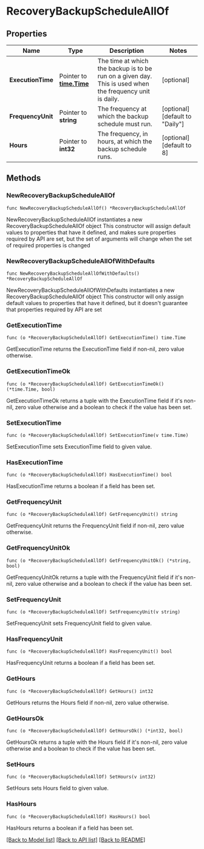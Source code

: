 # RecoveryBackupScheduleAllOf

## Properties

Name | Type | Description | Notes
------------ | ------------- | ------------- | -------------
**ExecutionTime** | Pointer to [**time.Time**](time.Time.md) | The time at which the backup is to be run on a given day. This is used when the frequency unit is daily. | [optional] 
**FrequencyUnit** | Pointer to **string** | The frequency at which the backup schedule must run. | [optional] [default to "Daily"]
**Hours** | Pointer to **int32** | The frequency, in hours, at which the backup schedule runs. | [optional] [default to 8]

## Methods

### NewRecoveryBackupScheduleAllOf

`func NewRecoveryBackupScheduleAllOf() *RecoveryBackupScheduleAllOf`

NewRecoveryBackupScheduleAllOf instantiates a new RecoveryBackupScheduleAllOf object
This constructor will assign default values to properties that have it defined,
and makes sure properties required by API are set, but the set of arguments
will change when the set of required properties is changed

### NewRecoveryBackupScheduleAllOfWithDefaults

`func NewRecoveryBackupScheduleAllOfWithDefaults() *RecoveryBackupScheduleAllOf`

NewRecoveryBackupScheduleAllOfWithDefaults instantiates a new RecoveryBackupScheduleAllOf object
This constructor will only assign default values to properties that have it defined,
but it doesn't guarantee that properties required by API are set

### GetExecutionTime

`func (o *RecoveryBackupScheduleAllOf) GetExecutionTime() time.Time`

GetExecutionTime returns the ExecutionTime field if non-nil, zero value otherwise.

### GetExecutionTimeOk

`func (o *RecoveryBackupScheduleAllOf) GetExecutionTimeOk() (*time.Time, bool)`

GetExecutionTimeOk returns a tuple with the ExecutionTime field if it's non-nil, zero value otherwise
and a boolean to check if the value has been set.

### SetExecutionTime

`func (o *RecoveryBackupScheduleAllOf) SetExecutionTime(v time.Time)`

SetExecutionTime sets ExecutionTime field to given value.

### HasExecutionTime

`func (o *RecoveryBackupScheduleAllOf) HasExecutionTime() bool`

HasExecutionTime returns a boolean if a field has been set.

### GetFrequencyUnit

`func (o *RecoveryBackupScheduleAllOf) GetFrequencyUnit() string`

GetFrequencyUnit returns the FrequencyUnit field if non-nil, zero value otherwise.

### GetFrequencyUnitOk

`func (o *RecoveryBackupScheduleAllOf) GetFrequencyUnitOk() (*string, bool)`

GetFrequencyUnitOk returns a tuple with the FrequencyUnit field if it's non-nil, zero value otherwise
and a boolean to check if the value has been set.

### SetFrequencyUnit

`func (o *RecoveryBackupScheduleAllOf) SetFrequencyUnit(v string)`

SetFrequencyUnit sets FrequencyUnit field to given value.

### HasFrequencyUnit

`func (o *RecoveryBackupScheduleAllOf) HasFrequencyUnit() bool`

HasFrequencyUnit returns a boolean if a field has been set.

### GetHours

`func (o *RecoveryBackupScheduleAllOf) GetHours() int32`

GetHours returns the Hours field if non-nil, zero value otherwise.

### GetHoursOk

`func (o *RecoveryBackupScheduleAllOf) GetHoursOk() (*int32, bool)`

GetHoursOk returns a tuple with the Hours field if it's non-nil, zero value otherwise
and a boolean to check if the value has been set.

### SetHours

`func (o *RecoveryBackupScheduleAllOf) SetHours(v int32)`

SetHours sets Hours field to given value.

### HasHours

`func (o *RecoveryBackupScheduleAllOf) HasHours() bool`

HasHours returns a boolean if a field has been set.


[[Back to Model list]](../README.md#documentation-for-models) [[Back to API list]](../README.md#documentation-for-api-endpoints) [[Back to README]](../README.md)


